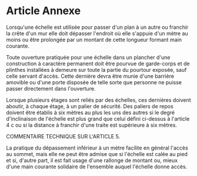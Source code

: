 # Article Annexe

Lorsqu'une échelle est utilisée pour passer d'un plan à un autre ou franchir la crête d'un mur elle doit dépasser l'endroit où elle s'appuie d'un mètre au moins ou être prolongée par un montant de cette longueur formant main courante.

Toute ouverture pratiquée pour une échelle dans un plancher d'une construction à caractère permanent doit être pourvue de garde-corps et de plinthes installées à demeure sur toute la partie du pourtour exposée, sauf celle servant d'accès. Cette dernière devra être munie d'une barrière amovible ou d'une porte disposée de telle sorte que personne ne puisse passer directement dans l'ouverture.

Lorsque plusieurs étages sont reliés par des échelles, ces dernières doivent aboutir, à chaque étage, à un palier de sécurité. Des paliers de repos doivent être établis à six mètres au plus les uns des autres si le degré d'inclinaison de l'échelle est plus grand que celui défini ci-dessus à l'article 4 c ou si la distance à franchir d'une traite est supérieure à six mètres.

COMMENTAIRE TECHNIQUE SUR L'ARTICLE 5.

La pratique du dépassement inférieur à un mètre facilite en général l'accès au sommet, mais elle ne peut être admise que si l'échelle est calée au pied et si, d'autre part, il est fait usage d'une rallonge de montant ou, mieux d'une main courante solidaire de l'ensemble auquel l'échelle donne accès.
